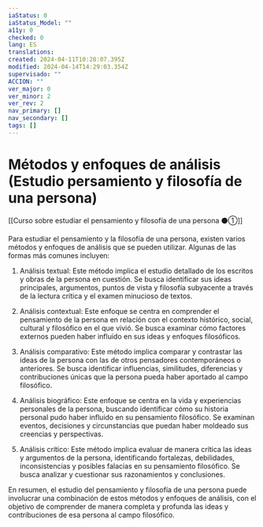 ```yaml
---
iaStatus: 0
iaStatus_Model: ""
a11y: 0
checked: 0
lang: ES
translations: 
created: 2024-04-11T10:28:07.395Z
modified: 2024-04-14T14:29:03.354Z
supervisado: ""
ACCION: ""
ver_major: 0
ver_minor: 2
ver_rev: 2
nav_primary: []
nav_secondary: []
tags: []
---
```

# Métodos y enfoques de análisis (Estudio persamiento y filosofía de una persona)

[[Curso sobre estudiar el pensamiento y filosofía de una persona ⚫①]]

Para estudiar el pensamiento y la filosofía de una persona, existen varios métodos y enfoques de análisis que se pueden utilizar. Algunas de las formas más comunes incluyen:

1. Análisis textual: Este método implica el estudio detallado de los escritos y obras de la persona en cuestión. Se busca identificar sus ideas principales, argumentos, puntos de vista y filosofía subyacente a través de la lectura crítica y el examen minucioso de textos.

2. Análisis contextual: Este enfoque se centra en comprender el pensamiento de la persona en relación con el contexto histórico, social, cultural y filosófico en el que vivió. Se busca examinar cómo factores externos pueden haber influido en sus ideas y enfoques filosóficos.

3. Análisis comparativo: Este método implica comparar y contrastar las ideas de la persona con las de otros pensadores contemporáneos o anteriores. Se busca identificar influencias, similitudes, diferencias y contribuciones únicas que la persona pueda haber aportado al campo filosófico.

4. Análisis biográfico: Este enfoque se centra en la vida y experiencias personales de la persona, buscando identificar cómo su historia personal pudo haber influido en su pensamiento filosófico. Se examinan eventos, decisiones y circunstancias que puedan haber moldeado sus creencias y perspectivas.

5. Análisis crítico: Este método implica evaluar de manera crítica las ideas y argumentos de la persona, identificando fortalezas, debilidades, inconsistencias y posibles falacias en su pensamiento filosófico. Se busca analizar y cuestionar sus razonamientos y conclusiones.

En resumen, el estudio del pensamiento y filosofía de una persona puede involucrar una combinación de estos métodos y enfoques de análisis, con el objetivo de comprender de manera completa y profunda las ideas y contribuciones de esa persona al campo filosófico.
